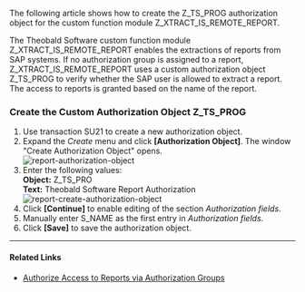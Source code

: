 
The following article shows how to create the Z_TS_PROG authorization object for the custom function module Z_XTRACT_IS_REMOTE_REPORT.<br>

The Theobald Software custom function module Z_XTRACT_IS_REMOTE_REPORT enables the extractions of reports from SAP systems.
If no authorization group is assigned to a report, Z_XTRACT_IS_REMOTE_REPORT uses a custom authorization object Z_TS_PROG to verify whether the SAP user is allowed to extract a report. 
The access to reports is granted based on the name of the report.


### Create the Custom Authorization Object Z_TS_PROG

1. Use transaction SU21 to create a new authorization object.
2. Expand the *Create* menu and click **[Authorization Object]**. The window "Create Authorization Object" opens.<br>
![report-authorization-object](site:assets/images/articles/report/sap-authority-object.png)
3. Enter the following values:<br>
**Object:** Z_TS_PRO<br>
**Text:** Theobald Software Report Authorization<br>
![report-create-authorization-object](site:assets/images/articles/report/sap-create-authorization-object.png)
4. Click **[Continue]** to enable editing of the section *Authorization fields*.
5. Manually enter S_NAME as the first entry in *Authorization fields*. 
6. Click **[Save]** to save the authorization object.

*****

#### Related Links
- [Authorize Access to Reports via Authorization Groups](./authorize-access-to-specific-reports)